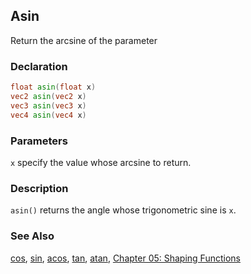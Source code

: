 ## Asin
Return the arcsine of the parameter

### Declaration
```glsl
float asin(float x)  
vec2 asin(vec2 x)  
vec3 asin(vec3 x)  
vec4 asin(vec4 x)
```

### Parameters
```x``` specify the value whose arcsine to return.

### Description
```asin()``` returns the angle whose trigonometric sine is ```x```.

<div class="simpleFunction" data="y = asin(x); "></div>

### See Also
[cos](/glossary/?search=cos), [sin](/glossary/?search=sin), [acos](/glossary/?search=acos), [tan](/glossary/?search=tan), [atan](/glossary/?search=atan), [Chapter 05: Shaping Functions](/05/)